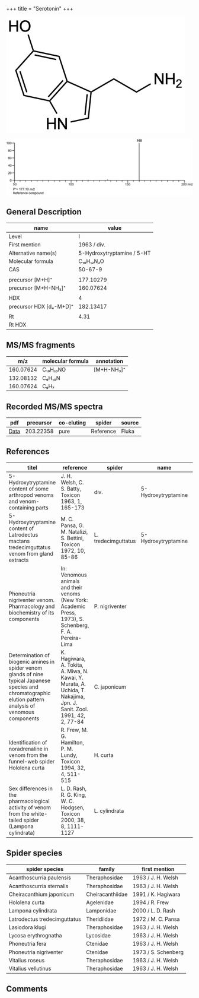 +++
title = "Serotonin"
+++

![](/img/Serotonin.png)

![](/img_MSMS/177_Serotonin.png)

## General Description

| name                    | value                      |
|-------------------------|----------------------------|
| Level                   | I                          |
| First mention           | 1963 / div.                |
| Alternative name(s)     | 5-Hydroxytryptamine / 5-HT |
| Molecular formula       | C₁₀H₁₂N₂O                  |
| CAS                     | 50-67-9                    |
|                         |                            |
| precursor  [M+H]⁺       | 177.10279                  |
| precursor  [M+H-NH₃]⁺   | 160.07624                  |
|                         |                            |
| HDX                     | 4                          |
| precursor HDX [d₄-M+D]⁺ | 182.13417                  |
|                         |                            |
| Rt                      | 4.31                       |
| Rt HDX                  |                            |

## MS/MS fragments

| m/z       | molecular formula | annotation |
|-----------|-------------------|------------|
| 160.07624 | C₁₀H₁₀NO          | [M+H-NH₃]⁺ |
| 132.08132 | C₉H₁₀N            |            |
| 160.07624 | C₉H₇              |            |

## Recorded MS/MS spectra

| pdf                                 | precursor | co-eluting | spider    | source |
|-------------------------------------|-----------|------------|-----------|--------|
| [Data](/pdf/177_Serotonin_4-31.pdf) | 203.22358 | pure       | Reference | Fluka  |

## References

| titel                                                                                                                  | reference                                                                  | spider      | name | content | link                                           |
|------------------------------------------------------------------------------------------------------------------|----------------------------------------------------------------------------------------------------------------------------------|-------------|------|---------|----------------------------------------------------------------|
| 5-Hydroxytryptamine content of some arthropod venoms and venom-containing parts  | J. H. Welsh, C. S. Batty, Toxicon 1963, 1, 165-173 | div.  | 5-Hydroxytryptamine | paper-chromatography | [Link](https://doi.org/10.1016/0041-0101(63)90002-3) |
| 5-Hydroxytryptamine content of Latrodectus mactans tredecimguttatus venom from gland extracts  | M. C. Pansa, G. M. Natalizi, S. Bettini, Toxicon 1972, 10, 85-86 | L. tredecimguttatus | 5-Hydroxytryptamine |  | [Link](https://www.sciencedirect.com/journal/toxicon/vol/10/issue/1) |
| Phoneutria nigriventer venom. Pharmacology and biochemistry of its components  | In: Venomous animals and their venoms (New York: Academic Press, 1973), S. Schenberg, F. A. Pereira-Lima  | P. nigriventer |  |  | |
| Determination of biogenic amines in spider venom glands of nine typical Japanese species and chromatographic elution pattern analysis of venomous components | K. Hagiwara, A. Tokita, A. Miwa, N. Kawai, Y. Murata, A. Uchida, T. Nakajima, Jpn. J. Sanit. Zool. 1991, 42, 2, 77-84 | C. japonicum |      |         | [Link](https://doi.org/10.7601/mez.42.77)            |
| Identification of noradrenaline in venom from the funnel-web spider Hololena curta                | R. Frew, M. G. Hamilton, P. M. Lundy, Toxicon 1994, 32, 4, 511-515 | H. curta |      | HPLC    | [Link](https://doi.org/10.1016/0041-0101(94)90303-4) |
| Sex differences in the pharmacological activity of venom from the white-tailed spider (Lampona cylindrata)  |L. D. Rash, R. G. King, W. C. Hodgsen, Toxicon 2000, 38, 8, 1111-1127 | L. cylindrata |  | | [Link](https://doi.org/10.1016/S0041-0101(99)00226-3) |

## Spider species

| spider species               | family           | first mention       |
|------------------------------|------------------|---------------------|
| Acanthoscurria paulensis     | Theraphosidae    | 1963 / J. H. Welsh  |
| Acanthoscurria sternalis     | Theraphosidae    | 1963 / J. H. Welsh  |
| Cheiracanthium japonicum     | Cheiracanthiidae | 1991 / K. Hagiwara  |
| Hololena curta               | Agelenidae       | 1994 / R. Frew      |
| Lampona cylindrata           | Lamponidae       | 2000 / L. D. Rash   |
| Latrodectus tredecimguttatus | Theridiidae      | 1972 / M. C. Pansa  |
| Lasiodora klugi              | Theraphosidae    | 1963 / J. H. Welsh  |
| Lycosa erythrognatha         | Lycosidae        | 1963 / J. H. Welsh  |
| Phoneutria fera              | Ctenidae         | 1963 / J. H. Welsh  |
| Phoneutria nigriventer       | Ctenidae         | 1973 / S. Schenberg |
| Vitalius roseus              | Theraphosidae    | 1963 / J. H. Welsh  |
| Vitalius vellutinus          | Theraphosidae    | 1963 / J. H. Welsh  |

## Comments